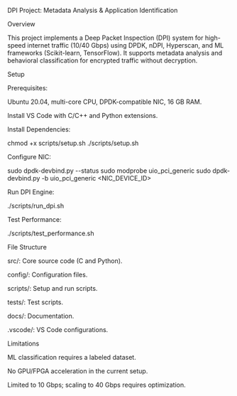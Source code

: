 DPI Project: Metadata Analysis & Application Identification

Overview

This project implements a Deep Packet Inspection (DPI) system for high-speed internet traffic (10/40 Gbps) using DPDK, nDPI, Hyperscan, and ML frameworks (Scikit-learn, TensorFlow). It supports metadata analysis and behavioral classification for encrypted traffic without decryption.

Setup





Prerequisites:





Ubuntu 20.04, multi-core CPU, DPDK-compatible NIC, 16 GB RAM.



Install VS Code with C/C++ and Python extensions.



Install Dependencies:

chmod +x scripts/setup.sh
./scripts/setup.sh



Configure NIC:

sudo dpdk-devbind.py --status
sudo modprobe uio_pci_generic
sudo dpdk-devbind.py -b uio_pci_generic <NIC_DEVICE_ID>



Run DPI Engine:

./scripts/run_dpi.sh



Test Performance:

./scripts/test_performance.sh

File Structure





src/: Core source code (C and Python).



config/: Configuration files.



scripts/: Setup and run scripts.



tests/: Test scripts.



docs/: Documentation.



.vscode/: VS Code configurations.

Limitations





ML classification requires a labeled dataset.



No GPU/FPGA acceleration in the current setup.



Limited to 10 Gbps; scaling to 40 Gbps requires optimization.